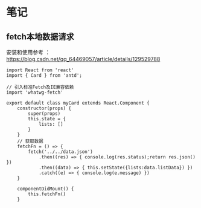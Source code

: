 # 笔记



## fetch本地数据请求

安装和使用参考 ：https://blog.csdn.net/qq_64469057/article/details/129529788

```react
import React from 'react'
import { Card } from 'antd';

// 引入标准Fetch及IE兼容依赖
import 'whatwg-fetch'

export default class myCard extends React.Component {
    constructor(props) {
        super(props)
        this.state = {
            lists: []
        }
    }
    // 获取数据
    fetchFn = () => {
        fetch('../../data.json')
            .then((res) => { console.log(res.status);return res.json() })
            .then((data) => { this.setState({lists:data.listData}) })
            .catch((e) => { console.log(e.message) })
    }

    componentDidMount() {
        this.fetchFn()
    }


```


